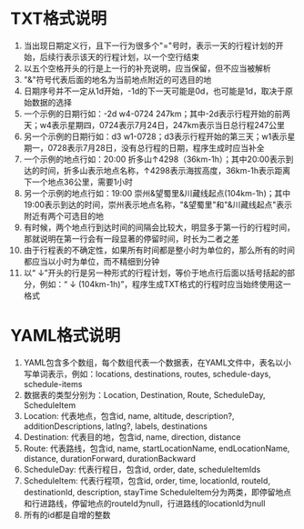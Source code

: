 # TXT格式说明
1. 当出现日期定义行，且下一行为很多个"="号时，表示一天的行程计划的开始，后续行表示该天的行程计划，以一个空行结束
2. 以五个空格开头的行是上一行的补充说明，应当保留，但不应当被解析
3. "&"符号代表后面的地名为当前地点附近的可选目的地
4. 日期序号并不一定从1d开始，-1d的下一天可能是0d，也可能是1d，取决于原始数据的选择
5. 一个示例的日期行如：-2d w4-0724 247km；其中-2d表示行程开始的前两天；w4表示星期四，0724表示7月24日，247km表示当日总行程247公里
6. 另一个示例的日期行如：d3 w1-0728；d3表示行程开始的第三天；w1表示星期一，0728表示7月28日，没有总行程的日期，程序生成时应当补全
7. 一个示例的地点行如：20:00 折多山↑4298（36km-1h）；其中20:00表示到达的时间，折多山表示地点名称，↑4298表示海拔高度，36km-1h表示距离下一个地点36公里，需要1小时
8. 另一个示例的地点行如：19:00 崇州&望蜀里&川藏线起点(104km-1h)；其中19:00表示到达的时间，崇州表示地点名称，"&望蜀里"和"&川藏线起点"表示附近有两个可选目的地
9. 有时候，两个地点行到达时间的间隔会比较大，明显多于第一行的行程时间，那就说明在第一行会有一段显著的停留时间，时长为二者之差
10. 由于行程表的不确定性，如果所有时间都是整小时为单位的，那么所有的时间都应当以小时为单位，而不精细到分钟
11. 以“    ↓”开头的行是另一种形式的行程计划，等价于地点行后面以括号括起的部分，例如：“    ↓ (104km-1h)”，程序生成TXT格式的行程时应当始终使用这一格式
# YAML格式说明
1. YAML包含多个数组，每个数组代表一个数据表，在YAML文件中，表名以小写单词表示，例如：locations, destinations, routes, schedule-days, schedule-items
2. 数据表的类型分别为：Location, Destination, Route, ScheduleDay, ScheduleItem
3. Location: 代表地点，包含id, name, altitude, description?, additionDescriptions, latlng?, labels, destinations
4. Destination: 代表目的地，包含id, name, direction, distance
5. Route: 代表路线，包含id, name, startLocationName, endLocationName, distance, durationForward, durationBackward
6. ScheduleDay: 代表行程日，包含id, order, date, scheduleItemIds
7. ScheduleItem: 代表行程项，包含id, order, time, locationId, routeId, destinationId, description, stayTime
  ScheduleItem分为两类，即停留地点和行进路线，停留地点的routeId为null，行进路线的locationId为null
8. 所有的id都是自增的整数